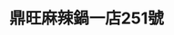 ---
title: "鼎旺麻辣鍋一店251號"
description: "鼎旺麻辣鍋一店251號"
layout: shop
keywords:
  - 美食競賽
  - 台灣美食
  - 美食精選
datePublished: "2025-06-30"
dateModified: "2025-07-04"
city: "台北市"
district: "大安區"
address: "台北市大安區大安路一段251號1樓"
phone: "0227044172"
geo: "25.03371026536124, 121.54616640063452"
google_map: "https://maps.app.goo.gl/cYp9TAkUa5Tqy9Cm9"
footinder: "https://footinder.com.tw/%E5%8F%B0%E5%8C%97%E5%B8%82%E5%A4%A7%E5%AE%89%E5%8D%80/32694/"
official: "https://www.facebook.com/dingwangone/"
award:
  - name: "500盤"
    year: "2024"
    entries:
      - dishes:
          - "鳳爪"

---